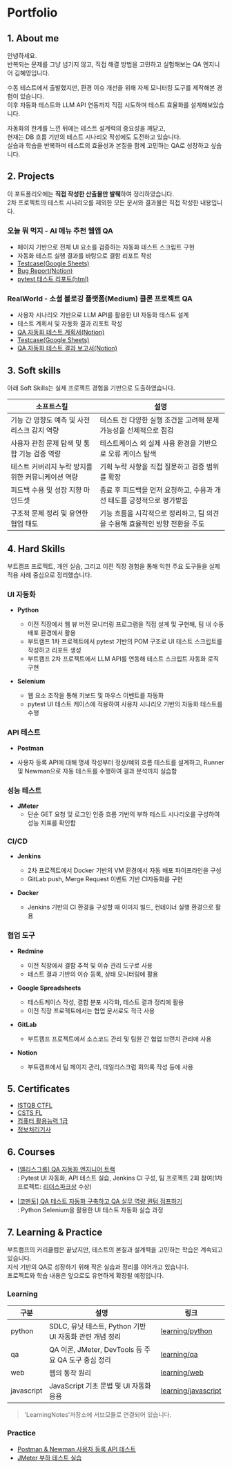 # Portfolio
## 1. About me
안녕하세요.  
반복되는 문제를 그냥 넘기지 않고, 직접 해결 방법을 고민하고 실험해보는 QA 엔지니어 김혜영입니다.

수동 테스트에서 출발했지만, 환경 이슈 개선을 위해 자체 모니터링 도구를 제작해본 경험이 있습니다.  
이후 자동화 테스트와 LLM API 연동까지 직접 시도하며 테스트 효율화를 설계해보았습니다.

자동화의 한계를 느낀 뒤에는 테스트 설계력의 중요성을 깨닫고,  
현재는 DB 흐름 기반의 테스트 시나리오 작성에도 도전하고 있습니다.  
실습과 학습을 반복하며 테스트의 효율성과 본질을 함께 고민하는 QA로 성장하고 싶습니다.

## 2. Projects
이 포트폴리오에는 **직접 작성한 산출물만 발췌**하여 정리하였습니다.  
2차 프로젝트의 테스트 시나리오를 제외한 모든 문서와 결과물은 직접 작성한 내용입니다.

### 오늘 뭐 먹지 - AI 메뉴 추천 웹앱 QA

- 페이지 기반으로 전체 UI 요소를 검증하는 자동화 테스트 스크립트 구현
- 자동화 테스트 실행 결과를 바탕으로 결함 리포트 작성
- [Testcase(Google Sheets)](https://docs.google.com/spreadsheets/d/1DCZmkrZaEWpEKfRqDpZnWgieNcIwcts5/edit?usp=sharing&ouid=115467792666132717582&rtpof=true&sd=true)
- [Bug Report(Notion)](https://drive.google.com/file/d/13TjDo_DxJT8a_TxWPNqUVPUiZXkiNs8e/view?usp=sharing)
- [pytest 테스트 리포트(html)](https://hy-git-111.github.io/eliceproject_qa04/report.html)

### RealWorld - 소셜 블로깅 플랫폼(Medium) 클론 프로젝트 QA
- 사용자 시나리오 기반으로 LLM API를 활용한 UI 자동화 테스트 설계
- 테스트 계획서 및 자동화 결과 리포트 작성
- [QA 자동화 테스트 계획서(Notion)](https://drive.google.com/file/d/1kE_iUneOCMFHX7b2q0eVMhd3CDTXQx2p/view?usp=sharing)
- [Testcase(Google Sheets)](https://docs.google.com/spreadsheets/d/19Wv5aZH9RQehH4muqcWtqFv3-nEprcfz/edit?usp=sharing&ouid=115467792666132717582&rtpof=true&sd=true)
- [QA 자동화 테스트 결과 보고서(Notion)](https://drive.google.com/file/d/1t7IJKnjejLBoxRBeFmR4MvdqmM3zbKPK/view?usp=sharing)

## 3. Soft skills
아래 Soft Skills는 실제 프로젝트 경험을 기반으로 도출하였습니다.

| 소프트스킬 | 설명 |
|------------|------------|
| 기능 간 영향도 예측 및 사전 리스크 감지 역량 | 테스트 전 다양한 실행 조건을 고려해 문제 가능성을 선제적으로 점검 |
| 사용자 관점 문제 탐색 및 통합 기능 검증 역량 | 테스트케이스 외 실제 사용 환경을 기반으로 오류 케이스 탐색 |
| 테스트 커버리지 누락 방지를 위한 커뮤니케이션 역량 | 기획 누락 사항을 직접 질문하고 검증 범위를 확장 |
| 피드백 수용 및 성장 지향 마인드셋 | 종료 후 피드백을 먼저 요청하고, 수용과 개선 태도를 긍정적으로 평가받음 |
| 구조적 문제 정리 및 유연한 협업 태도 | 기능 흐름을 시각적으로 정리하고, 팀 의견을 수용해 효율적인 방향 전환을 주도 |

## 4. Hard Skills
부트캠프 프로젝트, 개인 실습, 그리고 이전 직장 경험을 통해 익힌 주요 도구들을 실제 적용 사례 중심으로 정리했습니다.

### UI 자동화
* **Python**  
  - 이전 직장에서 웹 뷰 버전 모니터링 프로그램을 직접 설계 및 구현해, 팀 내 수동 배포 환경에서 활용 
  - 부트캠프 1차 프로젝트에서 pytest 기반의 POM 구조로 UI 테스트 스크립트를 작성하고 리포트 생성
  - 부트캠프 2차 프로젝트에서 LLM API를 연동해 테스트 스크립트 자동화 로직 구현

* **Selenium**
  - 웹 요소 조작을 통해 키보드 및 마우스 이벤트를 자동화
  - pytest UI 테스트 케이스에 적용하여 사용자 시나리오 기반의 자동화 테스트를 수행

### API 테스트
* **Postman**  
- 사용자 등록 API에 대해 명세 작성부터 정상/예외 흐름 테스트를 설계하고, Runner 및 Newman으로 자동 테스트를 수행하여 결과 분석까지 실습함

### 성능 테스트
* **JMeter**
  - 단순 GET 요청 및 로그인 인증 흐름 기반의 부하 테스트 시나리오를 구성하여 성능 지표를 확인함

### CI/CD 
* **Jenkins**
  - 2차 프로젝트에서 Docker 기반의 VM 환경에서 자동 배포 파이프라인을 구성
  - GitLab push, Merge Request 이벤트 기반 CI자동화를 구현

* **Docker**  
  - Jenkins 기반의 CI 환경을 구성할 때 이미지 빌드, 컨테이너 실행 환경으로 활용

### 협업 도구
* **Redmine**
  - 이전 직장에서 결함 추적 및 이슈 관리 도구로 사용
  - 테스트 결과 기반의 이슈 등록, 상태 모니터링에 활용

* **Google Spreadsheets**
  - 테스트케이스 작성, 결함 분포 시각화, 테스트 결과 정리에 활용
  - 이전 직장 프로젝트에서는 협업 문서로도 적극 사용

* **GitLab**
  - 부트캠프 프로젝트에서 소스코드 관리 및 팀원 간 협업 브랜치 관리에 사용

* **Notion**
  - 부트캠프에서 팀 페이지 관리, 데일리스크럼 회의록 작성 등에 사용

## 5. Certificates
- [ISTQB CTFL](https://drive.google.com/file/d/1TUH-lI0yzwLWOF3_T5naMxJhWt6M9Xtc/view?usp=sharing)
- [CSTS FL](https://drive.google.com/file/d/1uPIkwsb3CBxOEuaWuEx14SV7ABwGSSzL/view?usp=sharing)
- [컴퓨터 활용능력 1급](https://drive.google.com/file/d/1fm8Ct6fiYLULAjc5B2YoLqQwUwsl5yJc/view?usp=sharing)
- [정보처리기사](https://drive.google.com/file/d/1TRFpdke59K4g55FrWWIYhmtHvoOaOf4W/view?usp=sharing)

## 6. Courses
- [[엘리스그룹] QA 자동화 엔지니어 트랙](https://drive.google.com/file/d/1LYKO_Us8y-DjY4MWUNyhyufNe_2wluV7/view?usp=sharing)  
: Pytest UI 자동화, API 테스트 실습, Jenkins CI 구성, 팀 프로젝트 2회 참여(1차 프로젝트: [리더스파크상](https://drive.google.com/file/d/1bk7AZKatn85r_OnWhqtkH5KhhgUhP7IB/view?usp=sharing) 수상)

- [[코멘토] QA 테스트 자동화 구축하고 QA 실무 역량 퀀텀 점프하기](https://drive.google.com/file/d/1kvv4Wf_TiwjPPixOXcvv9kgVHuldAabH/view?usp=sharing)  
: Python Selenium을 활용한 UI 테스트 자동화 실습 과정

## 7. Learning & Practice
부트캠프의 커리큘럼은 끝났지만, 테스트의 본질과 설계력을 고민하는 학습은 계속되고 있습니다.  
지식 기반의 QA로 성장하기 위해 작은 실습과 정리를 이어가고 있습니다.  
프로젝트와 학습 내용은 앞으로도 유연하게 확장될 예정입니다.

### Learning
| 구분 | 설명 | 링크 |
|------|------|------|
| python | SDLC, 유닛 테스트, Python 기반 UI 자동화 관련 개념 정리 | [learning/python](./learning/python) |
| qa | QA 이론, JMeter, DevTools 등 주요 QA 도구 중심 정리 | [learning/qa](./learning/qa) |
| web | 웹의 동작 원리 | [learning/web](./learning/web) |
| javascript | JavaScript 기초 문법 및 UI 자동화 응용 | [learning/javascript](./learning/javascript) |
> 'LearningNotes'저장소에 서브모듈로 연결되어 있습니다.

### Practice
- [Postman & Newman 사용자 등록 API 테스트](./practice/postman_api_test)
- [JMeter 부하 테스트 실습](./practice/jmeter_load_tests)